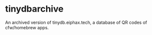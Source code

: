 # tinydbarchive
An archived version of tinydb.eiphax.tech, a database of QR codes of cfw/homebrew apps.

